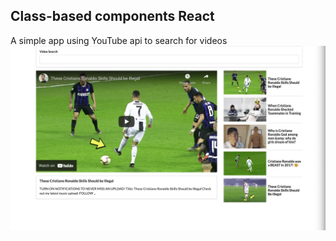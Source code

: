 ## Class-based components React
A simple app using YouTube api to search for videos
![Screenshot](img/vidsearch.png)

